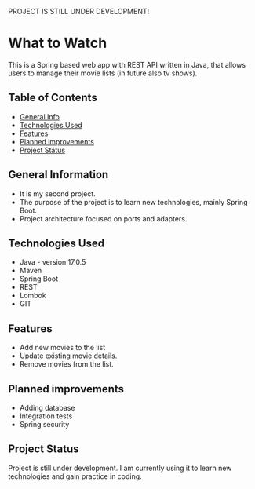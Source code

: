 PROJECT IS STILL UNDER DEVELOPMENT!

# What to Watch
This is a Spring based web app with REST API written in Java, that allows users to manage their movie lists (in future 
also tv shows).


## Table of Contents
* [General Info](#general-information)
* [Technologies Used](#technologies-used)
* [Features](#Features)
* [Planned improvements](#Planned-improvements)
* [Project Status](#project-status)


## General Information
- It is my second project.
- The purpose of the project is to learn new technologies, mainly Spring Boot.
- Project architecture focused on ports and adapters.


## Technologies Used
- Java - version 17.0.5
- Maven
- Spring Boot
- REST
- Lombok
- GIT


## Features
- Add new movies to the list
- Update existing movie details.
- Remove movies from the list.


## Planned improvements
- Adding database
- Integration tests
- Spring security


## Project Status
Project is still under development. I am currently using it to learn new technologies and gain practice in coding.
